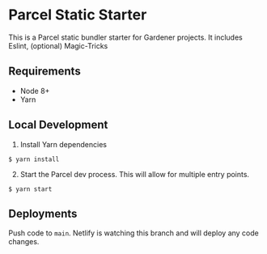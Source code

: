 # Parcel Static Starter

This is a Parcel static bundler starter for Gardener projects. It includes Eslint, (optional) Magic-Tricks

## Requirements
- Node 8+
- Yarn

## Local Development

1. Install Yarn dependencies
```
$ yarn install
```
2. Start the Parcel dev process. This will allow for multiple entry points.
```
$ yarn start
```

## Deployments
Push code to `main`. Netlify is watching this branch and will deploy any code changes.
